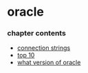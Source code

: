 ﻿
# oracle
### chapter contents
 
* [connection strings](connection_strings.md)
* [top 10](top_10.md)
* [what version of oracle](what_version_of_oracle.md)
